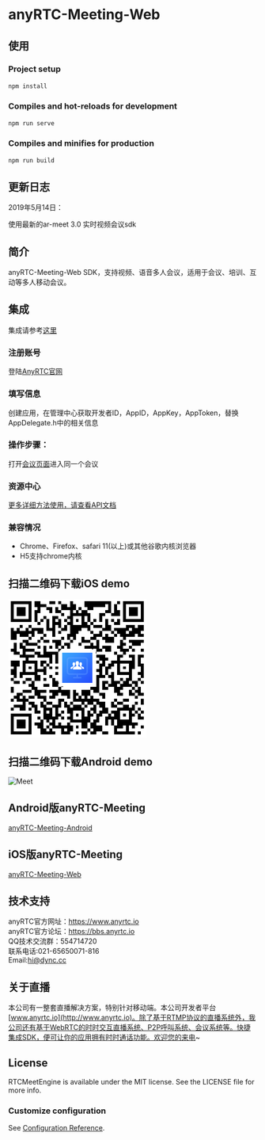 # anyRTC-Meeting-Web

## 使用

### Project setup
```
npm install
```

### Compiles and hot-reloads for development
```
npm run serve
```

### Compiles and minifies for production
```
npm run build
```

## 更新日志

2019年5月14日：</br>

使用最新的ar-meet 3.0 实时视频会议sdk

## 简介
anyRTC-Meeting-Web SDK，支持视频、语音多人会议，适用于会议、培训、互动等多人移动会议。</br>

## 集成
集成请参考[这里](https://docs.anyrtc.io/v1/MEET/web.html)

### 注册账号

登陆[AnyRTC官网](https://www.anyrtc.io/)

### 填写信息

创建应用，在管理中心获取开发者ID，AppID，AppKey，AppToken，替换AppDelegate.h中的相关信息

### 操作步骤：

打开[会议页面](https://demos.anyrtc.io/ar-meet/)进入同一个会议</br>

### 资源中心

[更多详细方法使用，请查看API文档](https://docs.anyrtc.io/v1/MEET/)

### 兼容情况

- Chrome、Firefox、safari 11(以上)或其他谷歌内核浏览器
- H5支持chrome内核

## 扫描二维码下载iOS demo
![Meet](https://github.com/anyRTC/anyRTC-Meeting-iOS/blob/master/image/RTCMeeting.png)

## 扫描二维码下载Android demo
![Meet](https://camo.githubusercontent.com/11cd7d397d6d5883642a2bf558471b364fe6bd39/68747470733a2f2f7777772e70677965722e636f6d2f6170702f7172636f64652f65553055)

## Android版anyRTC-Meeting
[anyRTC-Meeting-Android](https://github.com/AnyRTC/anyRTC-meeting-Android)

## iOS版anyRTC-Meeting
[anyRTC-Meeting-Web](https://github.com/AnyRTC/anyRTC-meeting-iOS)

## 技术支持
anyRTC官方网址：https://www.anyrtc.io </br>
anyRTC官方论坛：https://bbs.anyrtc.io </br>
QQ技术交流群：554714720 </br>
联系电话:021-65650071-816 </br>
Email:hi@dync.cc </br>

## 关于直播
本公司有一整套直播解决方案，特别针对移动端。本公司开发者平台[www.anyrtc.io](http://www.anyrtc.io)。除了基于RTMP协议的直播系统外，我公司还有基于WebRTC的时时交互直播系统、P2P呼叫系统、会议系统等。快捷集成SDK，便可让你的应用拥有时时通话功能。欢迎您的来电~

## License

RTCMeetEngine is available under the MIT license. See the LICENSE file for more info.

### Customize configuration
See [Configuration Reference](https://cli.vuejs.org/config/).
